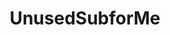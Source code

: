 ---
title: UnusedSubforMe
crosslinks:
- Christianity
- AskHistorians
- Theologia
- explainlikeimfive
- ThroughAGlassDarkly
- TrueAtheism
- Anglicanism
---